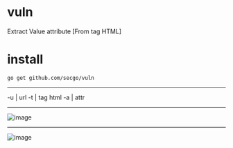 # vuln
Extract Value attribute [From tag HTML]

# install 
`go get github.com/secgo/vuln`

----------------
-u | url
-t | tag html
-a | attr

----------------
![image](https://user-images.githubusercontent.com/103000400/161649381-870d14ba-0171-4d6f-abbf-865b874cd4f2.png)

---
![image](https://user-images.githubusercontent.com/103000400/161649461-4abc0026-b56d-47b6-8a6a-fedf673d4d41.png)

      
    

    

